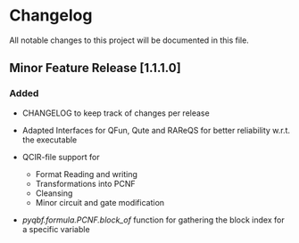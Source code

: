 # Changelog

All notable changes to this project will be documented in this file.

## Minor Feature Release [1.1.1.0]
### Added
- CHANGELOG to keep track of changes per release

- Adapted Interfaces for QFun, Qute and RAReQS for better reliability w.r.t. the executable

- QCIR-file support for 
    - Format Reading and writing
    - Transformations into PCNF 
    - Cleansing
    - Minor circuit and gate modification
- _pyqbf.formula.PCNF.block_of_ function for gathering the block index for a specific variable
